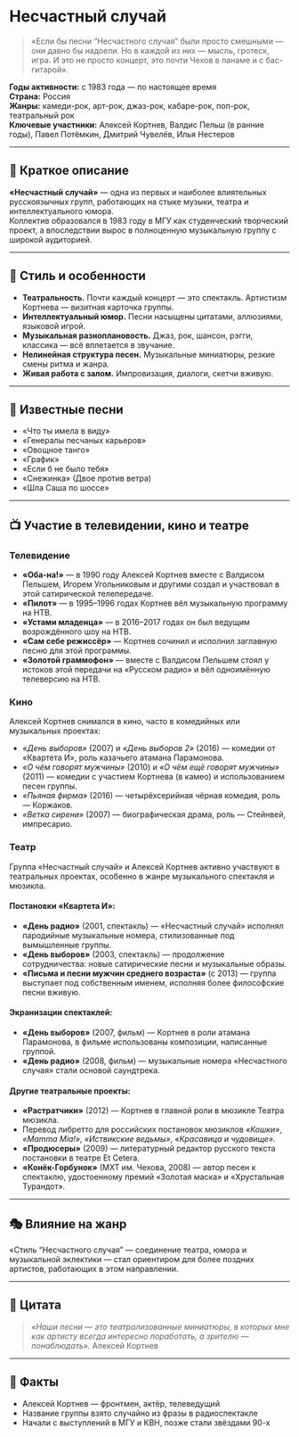 # Несчастный случай

> «Если бы песни “Несчастного случая” были просто смешными — они давно бы надоели. Но в каждой из них — мысль, гротеск, игра. И это не просто концерт, это почти Чехов в панаме и с бас-гитарой».

**Годы активности:** с 1983 года — по настоящее время  
**Страна:** Россия  
**Жанры:** камеди-рок, арт-рок, джаз-рок, кабаре-рок, поп-рок, театральный рок  
**Ключевые участники:** Алексей Кортнев, Валдис Пельш (в ранние годы), Павел Потёмкин, Дмитрий Чувелёв, Илья Нестеров

---

## 📖 Краткое описание

**«Несчастный случай»** — одна из первых и наиболее влиятельных русскоязычных групп, работающих на стыке музыки, театра и интеллектуального юмора.  
Коллектив образовался в 1983 году в МГУ как студенческий творческий проект, а впоследствии вырос в полноценную музыкальную группу с широкой аудиторией.

---

## 🧠 Стиль и особенности

- **Театральность.** Почти каждый концерт — это спектакль. Артистизм Кортнева — визитная карточка группы.  
- **Интеллектуальный юмор.** Песни насыщены цитатами, аллюзиями, языковой игрой.  
- **Музыкальная разноплановость.** Джаз, рок, шансон, рэгги, классика — всё вплетается в звучание.  
- **Нелинейная структура песен.** Музыкальные миниатюры, резкие смены ритма и жанра.  
- **Живая работа с залом.** Импровизация, диалоги, скетчи вживую.

---

## 🎵 Известные песни

- «Что ты имела в виду»
- «Генералы песчаных карьеров»  
- «Овощное танго»
- «График»  
- «Если б не было тебя»
- «Снежинка» (Двое против ветра)
- «Шла Саша по шоссе»

---

## 📺 Участие в телевидении, кино и театре

### Телевидение

- **«Оба-на!»** — в 1990 году Алексей Кортнев вместе с Валдисом Пельшем, Игорем Угольниковым и другими создал и участвовал в этой сатирической телепередаче.  
- **«Пилот»** — в 1995–1996 годах Кортнев вёл музыкальную программу на НТВ.  
- **«Устами младенца»** — в 2016–2017 годах он был ведущим возрождённого шоу на НТВ.  
- **«Сам себе режиссёр»** — Кортнев сочинил и исполнил заглавную песню для этой программы.  
- **«Золотой граммофон»** — вместе с Валдисом Пельшем стоял у истоков этой передачи на «Русском радио» и вёл одноимённую телеверсию на НТВ.  

### Кино

Алексей Кортнев снимался в кино, часто в комедийных или музыкальных проектах:

- *«День выборов»* (2007) и *«День выборов 2»* (2016) — комедии от «Квартета И», роль казачьего атамана Парамонова.  
- *«О чём говорят мужчины»* (2010) и *«О чём ещё говорят мужчины»* (2011) — комедии с участием Кортнева (в камео) и использованием песен группы.  
- *«Пьяная фирма»* (2016) — четырёхсерийная чёрная комедия, роль — Коржаков.  
- *«Ветка сирени»* (2007) — биографическая драма, роль — Стейнвей, импресарио.  

### Театр

Группа «Несчастный случай» и Алексей Кортнев активно участвуют в театральных проектах, особенно в жанре музыкального спектакля и мюзикла.

#### Постановки «Квартета И»:

- **«День радио»** (2001, спектакль) — «Несчастный случай» исполнял пародийные музыкальные номера, стилизованные под вымышленные группы.  
- **«День выборов»** (2003, спектакль) — продолжение сотрудничества: новые сатирические песни и музыкальные образы.  
- **«Письма и песни мужчин среднего возраста»** (с 2013) — группа выступает под собственным именем, исполняя более философские песни вживую.  

#### Экранизации спектаклей:

- **«День выборов»** (2007, фильм) — Кортнев в роли атамана Парамонова, в фильме использованы композиции, написанные группой.  
- **«День радио»** (2008, фильм) — музыкальные номера «Несчастного случая» стали основой саундтрека.  

#### Другие театральные проекты:

- **«Растратчики»** (2012) — Кортнев в главной роли в мюзикле Театра мюзикла.  
- Перевод либретто для российских постановок мюзиклов *«Кошки»*, *«Mamma Mia!»*, *«Иствикские ведьмы»*, *«Красавица и чудовище»*.  
- **«Продюсеры»** (2009) — литературный редактор русского текста постановки в театре Et Cetera.  
- **«Конёк-Горбунок»** (МХТ им. Чехова, 2008) — автор песен к спектаклю, удостоенному премий «Золотая маска» и «Хрустальная Турандот».

---

## 🎭 Влияние на жанр

«Стиль “Несчастного случая” — соединение театра, юмора и музыкальной эклектики — стал ориентиром для более поздних артистов, работающих в этом направлении.

---

## 💬 Цитата

> *«Наши песни — это театрализованные миниатюры, в которых мне как артисту всегда интересно поработать, а зрителю — понаблюдать».*
Алексей Кортнев
---

## 🧩 Факты

- Алексей Кортнев — фронтмен, актёр, телеведущий 
- Название группы взято случайно из фразы в радиоспектакле  
- Начали с выступлений в МГУ и КВН, позже стали звёздами  90-х
